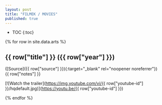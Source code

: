 ```yaml
---
layout: post
title: "FILMEK / MOVIES"
published: true
---
```


* TOC
{:toc}

{% for row in site.data.arts %}

## {{ row["title"] }} ({{ row["year"] }})

([Source]({{ row["source"] }}){:target="_blank" rel="noopener noreferrer"}) {{ row["notes"] }}

[![Watch the trailer](https://img.youtube.com/vi/{{ row["youtube-id"] }}/hqdefault.jpg)](https://youtu.be/{{ row["youtube-id"] }})  

{% endfor %}